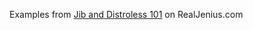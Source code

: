 Examples from [Jib and Distroless 101](https://www.realjenius.com/2019/11/27/jib-and-distroless/) on RealJenius.com
